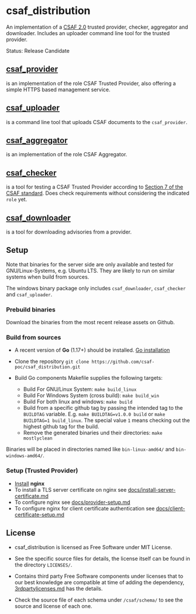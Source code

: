 # csaf_distribution

An implementation of a [CSAF 2.0](https://docs.oasis-open.org/csaf/csaf/v2.0/csd02/csaf-v2.0-csd02.html) trusted provider, checker, aggregator and downloader. Includes an uploader command line tool for the trusted provider.

Status: Release Candidate


## [csaf_provider](docs/csaf_provider.md)
is an implementation of the role CSAF Trusted Provider, also offering
a simple HTTPS based management service.

## [csaf_uploader](docs/csaf_uploader.md)
is a command line tool that uploads CSAF documents to the `csaf_provider`.

## [csaf_aggregator](docs/csaf_aggregator.md)
is an implementation of the role CSAF Aggregator.

## [csaf_checker](docs/csaf_checker.md)
is a tool for testing a CSAF Trusted Provider according to [Section 7 of the CSAF standard](https://docs.oasis-open.org/csaf/csaf/v2.0/csaf-v2.0.html#7-distributing-csaf-documents). Does check requirements without considering the indicated `role` yet.

## [csaf_downloader](docs/csaf_downloader.md)
is a tool for downloading advisories from a provider.

## Setup
Note that binaries for the server side are only available and tested
for GNU/Linux-Systems, e.g. Ubuntu LTS.
They are likely to run on similar systems when build from sources.

The windows binary package only includes
`csaf_downloader`, `csaf_checker` and `csaf_uploader`.


### Prebuild binaries

Download the binaries from the most recent release assets on Github.


### Build from sources

- A recent version of **Go** (1.17+) should be installed. [Go installation](https://go.dev/doc/install)

- Clone the repository `git clone https://github.com/csaf-poc/csaf_distribution.git `

- Build Go components Makefile supplies the following targets:
	- Build For GNU/Linux System: `make build_linux`
	- Build For Windows System (cross build): `make build_win`
    - Build For both linux and windows: `make build`
	- Build from a specific github tag by passing the intended tag to the `BUILDTAG` variable.
	   E.g. `make BUILDTAG=v1.0.0 build` or `make BUILDTAG=1 build_linux`.
     The special value `1` means checking out the highest github tag for the build.
    - Remove the generated binaries und their directories: `make mostlyclean`

Binaries will be placed in directories named like `bin-linux-amd64/` and `bin-windows-amd64/`.


### Setup (Trusted Provider)

- [Install](https://nginx.org/en/docs/install.html) **nginx**
- To install a TLS server certificate on nginx see [docs/install-server-certificate.md](docs/install-server-certificate.md)
- To configure nginx see [docs/provider-setup.md](docs/provider-setup.md)
- To configure nginx for client certificate authentication see [docs/client-certificate-setup.md](docs/client-certificate-setup.md)


## License

- csaf_distribution is licensed as Free Software under MIT License.

- See the specific source files
  for details, the license itself can be found in the directory `LICENSES/`.

- Contains third party Free Software components under licenses that to our best knowledge are compatible at time of adding the dependency, [3rdpartylicenses.md](3rdpartylicenses.md) has the details.

- Check the source file of each schema under `/csaf/schema/` to see the source and license of each one.
